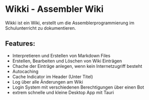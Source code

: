 # Wikki - Assembler Wiki

Wikki ist ein Wiki, erstellt um die Assemblerprogrammierung im Schulunterricht zu dokumentieren.

## Features:

- Interpretieren und Erstellen von Markdown Files
- Erstellen, Bearbeiten und Löschen von Wiki Einträgen
- Chache der Einträge anlegen, wenn kein Internetzugriff besteht
- Autocaching
- Cache Indicator im Header (Unter Titel)
- Log über alle Änderungen am Wiki
- Login System mit verschiedenen Berechtigungen über einen Bot
- extrem schnelle und kleine Desktop App mit Tauri
